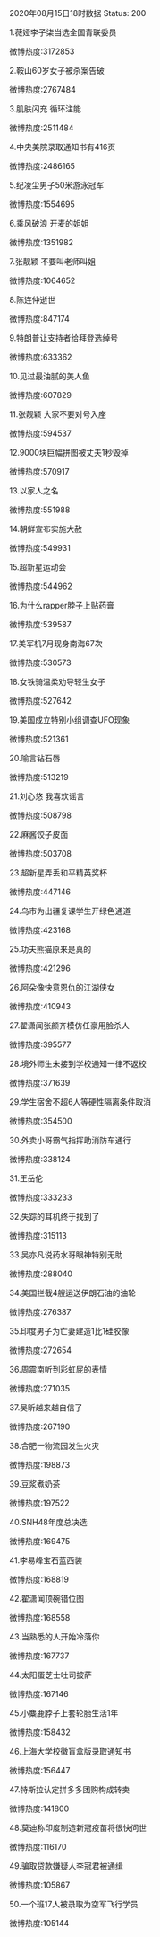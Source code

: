 2020年08月15日18时数据
Status: 200

1.薇娅李子柒当选全国青联委员

微博热度:3172853

2.鞍山60岁女子被杀案告破

微博热度:2767484

3.肌肤闪充 循环注能

微博热度:2511484

4.中央美院录取通知书有416页

微博热度:2486165

5.纪凌尘男子50米游泳冠军

微博热度:1554695

6.乘风破浪 开麦的姐姐

微博热度:1351982

7.张靓颖 不要叫老师叫姐

微博热度:1064652

8.陈连仲逝世

微博热度:847174

9.特朗普让支持者给拜登选绰号

微博热度:633362

10.见过最油腻的美人鱼

微博热度:607829

11.张靓颖 大家不要对号入座

微博热度:594537

12.9000块巨幅拼图被丈夫1秒毁掉

微博热度:570917

13.以家人之名

微博热度:551988

14.朝鲜宣布实施大赦

微博热度:549931

15.超新星运动会

微博热度:544962

16.为什么rapper脖子上贴药膏

微博热度:539587

17.美军机7月现身南海67次

微博热度:530573

18.女铁骑温柔劝导轻生女子

微博热度:527642

19.美国成立特别小组调查UFO现象

微博热度:521361

20.喻言钻石唇

微博热度:513219

21.刘心悠 我喜欢谣言

微博热度:508798

22.麻酱饺子皮面

微博热度:503708

23.超新星弄丢和平精英奖杯

微博热度:447146

24.乌市为出疆复课学生开绿色通道

微博热度:423168

25.功夫熊猫原来是真的

微博热度:421296

26.阿朵像快意恩仇的江湖侠女

微博热度:410943

27.翟潇闻张颜齐模仿任豪用脸杀人

微博热度:395577

28.境外师生未接到学校通知一律不返校

微博热度:371639

29.学生宿舍不超6人等硬性隔离条件取消

微博热度:354500

30.外卖小哥霸气指挥助消防车通行

微博热度:338124

31.王岳伦

微博热度:333233

32.失踪的耳机终于找到了

微博热度:315113

33.吴亦凡说药水哥眼神特别无助

微博热度:288040

34.美国拦截4艘运送伊朗石油的油轮

微博热度:276387

35.印度男子为亡妻建造1比1硅胶像

微博热度:272654

36.周震南听到彩虹屁的表情

微博热度:271035

37.吴昕越来越自信了

微博热度:267190

38.合肥一物流园发生火灾

微博热度:198873

39.豆浆煮奶茶

微博热度:197522

40.SNH48年度总决选

微博热度:169475

41.李易峰宝石蓝西装

微博热度:168819

42.翟潇闻顶碗错位图

微博热度:168558

43.当熟悉的人开始冷落你

微博热度:167737

44.太阳蛋芝士吐司披萨

微博热度:167146

45.小麋鹿脖子上套轮胎生活1年

微博热度:158432

46.上海大学校徽盲盒版录取通知书

微博热度:156447

47.特斯拉认定拼多多团购构成转卖

微博热度:141800

48.莫迪称印度制造新冠疫苗将很快问世

微博热度:116170

49.骗取贷款嫌疑人李冠君被通缉

微博热度:105867

50.一个班17人被录取为空军飞行学员

微博热度:105144

